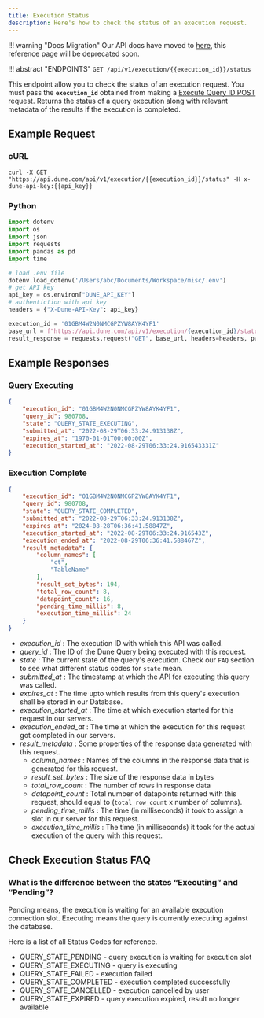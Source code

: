 ```yaml
---
title: Execution Status
description: Here's how to check the status of an execution request.
---
```


!!! warning "Docs Migration"
    Our API docs have moved to [here](https://dune.mintlify.app/api-reference/overview/introduction), this reference page will be deprecated soon.

!!! abstract "ENDPOINTS"
    ```
    GET /api/v1/execution/{{execution_id}}/status
    ```

This endpoint allow you to check the status of an execution request. You must pass the **`execution_id`** obtained from making a [Execute Query ID POST](../execute-queries/execute-query-id.md) request. Returns the status of a query execution along with relevant metadata of the results if the execution is completed.

## Example Request

### cURL

```
curl -X GET "https://api.dune.com/api/v1/execution/{{execution_id}}/status" -H x-dune-api-key:{{api_key}}
```

### Python
```python
import dotenv
import os
import json
import requests
import pandas as pd
import time

# load .env file
dotenv.load_dotenv('/Users/abc/Documents/Workspace/misc/.env')
# get API key
api_key = os.environ["DUNE_API_KEY"]
# authentiction with api key
headers = {"X-Dune-API-Key": api_key}

execution_id = '01GBM4W2N0NMCGPZYW8AYK4YF1'
base_url = f"https://api.dune.com/api/v1/execution/{execution_id}/status"
result_response = requests.request("GET", base_url, headers=headers, params=params)
```

## Example Responses

### Query Executing

```json
{
    "execution_id": "01GBM4W2N0NMCGPZYW8AYK4YF1",
    "query_id": 980708,
    "state": "QUERY_STATE_EXECUTING",
    "submitted_at": "2022-08-29T06:33:24.913138Z",
    "expires_at": "1970-01-01T00:00:00Z",
    "execution_started_at": "2022-08-29T06:33:24.916543331Z"
}
```

### Execution Complete

```json
{
    "execution_id": "01GBM4W2N0NMCGPZYW8AYK4YF1",
    "query_id": 980708,
    "state": "QUERY_STATE_COMPLETED",
    "submitted_at": "2022-08-29T06:33:24.913138Z",
    "expires_at": "2024-08-28T06:36:41.58847Z",
    "execution_started_at": "2022-08-29T06:33:24.916543Z",
    "execution_ended_at": "2022-08-29T06:36:41.588467Z",
    "result_metadata": {
        "column_names": [
            "ct",
            "TableName"
        ],
        "result_set_bytes": 194,
        "total_row_count": 8,
        "datapoint_count": 16,
        "pending_time_millis": 8,
        "execution_time_millis": 24
    }
}
```

 - *execution_id* : The execution ID with which this API was called.
 - *query_id* : The ID of the Dune Query being executed with this request.
 - *state* : The current state of the query's execution. Check our `FAQ` section to see what different status codes for `state` mean.
 - *submitted_at* : The timestamp at which the API for executing this query was called.
 - *expires_at* : The time upto which results from this query's execution shall be stored in our Database.
 - *execution_started_at* : The time at which execution started for this request in our servers.
 - *execution_ended_at* : The time at which the execution for this request got completed in our servers.
 - *result_metadata* : Some properties of the response data generated with this request.
    - *column_names* : Names of the columns in the response data that is generated for this request.
    - *result_set_bytes* : The size of the response data in bytes
    - *total_row_count* : The number of rows in response data
    - *datapoint_count* : Total number of datapoints returned with this request, should equal to (`total_row_count` x number of columns).
    - *pending_time_millis* : The time (in milliseconds) it took to assign a slot in our server for this request.
    - *execution_time_millis* : The time (in milliseconds) it took for the actual execution of the query with this request.

## Check Execution Status FAQ

### What is the difference between the states “Executing” and “Pending”?

Pending means, the execution is waiting for an available execution connection slot.
Executing means the query is currently executing against the database.

Here is a list of all Status Codes for reference.

   - QUERY_STATE_PENDING  - query execution is waiting for execution slot
   - QUERY_STATE_EXECUTING - query is executing
   - QUERY_STATE_FAILED - execution failed
   - QUERY_STATE_COMPLETED - execution completed successfully
   - QUERY_STATE_CANCELLED - execution cancelled by user
   - QUERY_STATE_EXPIRED - query execution expired, result no longer available
